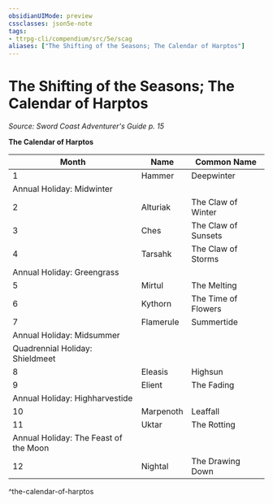 ```yaml
---
obsidianUIMode: preview
cssclasses: json5e-note
tags:
- ttrpg-cli/compendium/src/5e/scag
aliases: ["The Shifting of the Seasons; The Calendar of Harptos"]
---
```

# The Shifting of the Seasons; The Calendar of Harptos
*Source: Sword Coast Adventurer's Guide p. 15* 

**The Calendar of Harptos**

| Month | Name | Common Name |
|-------|------|-------------|
| 1 | Hammer | Deepwinter |
| Annual Holiday: Midwinter |  |  |
| 2 | Alturiak | The Claw of Winter |
| 3 | Ches | The Claw of Sunsets |
| 4 | Tarsahk | The Claw of Storms |
| Annual Holiday: Greengrass |  |  |
| 5 | Mirtul | The Melting |
| 6 | Kythorn | The Time of Flowers |
| 7 | Flamerule | Summertide |
| Annual Holiday: Midsummer |  |  |
| Quadrennial Holiday: Shieldmeet |  |  |
| 8 | Eleasis | Highsun |
| 9 | Elient | The Fading |
| Annual Holiday: Highharvestide |  |  |
| 10 | Marpenoth | Leaffall |
| 11 | Uktar | The Rotting |
| Annual Holiday: The Feast of the Moon |  |  |
| 12 | Nightal | The Drawing Down |
^the-calendar-of-harptos